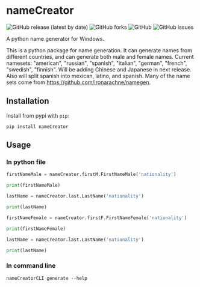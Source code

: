 # nameCreator
![GitHub release (latest by date)](https://img.shields.io/github/v/release/JHudd435/nameCreator?style=for-the-badge)
![GitHub forks](https://img.shields.io/github/forks/JHudd435/nameCreator?style=for-the-badge)
![GitHub](https://img.shields.io/github/license/JHudd435/nameCreator?style=for-the-badge)
![GitHub issues](https://img.shields.io/github/issues/JHudd435/nameCreator?style=for-the-badge)

A python name generator for Windows.

This is a python package for name generation. It can generate names from different countries, and can generate both male and female names.
Current namesets: "american", "russian", "spanish", "italian", "german", "french", "swedish", "finnish". Will be adding Chinese and Japanese in next release. Also will split spanish into mexican, latino, and spanish.
Many of the name sets come from https://github.com/ironarachne/namegen.

## Installation
Install from pypi with `pip`:
```shell
pip install nameCreator
```
## Usage

### In python file
```python
firstNameMale = nameCreator.firstM.FirstNameMale('nationality')

print(firstNameMale)

lastName = nameCreator.last.LastName('nationality')

print(lastName)

firstNameFemale = nameCreator.firstF.FirstNameFemale('nationality')

print(firstNameFemale)

lastName = nameCreator.last.LastName('nationality')

print(lastName)
```

### In command line
```shell
nameCreatorCLI generate --help
```
